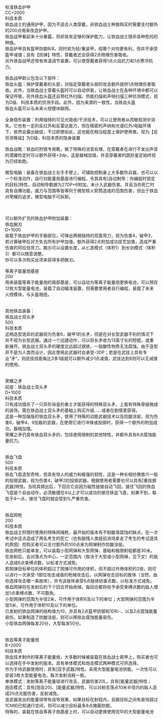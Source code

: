 <title>铁血战士装备</title>
<meta name="GENERATOR" content="WinCHM">
<meta http-equiv="Content-Type" content="text/html; charset=gb2312">
<br>标准铁血护甲
<br>CC+2000
<br>科技本质
<br>铁血战士的通用护甲，因为不适合人类穿戴，非铁血战士种族购买时需要支付额外的200点用来改造护甲。
<br>铁血战甲看起来十分暴露，但却具有足够的保护能力，让铁血战士猎杀各种危险的种族。
<br>铁血护甲具有盔甲防御8/8，同时视为轻/重装甲，视哪个对你更有利，但并不承受盔甲减值；具有【防弹】特性，穿戴者还会获得2点物理伤害吸收。
<br>另外铁血战甲还带有体温调节装置，可以使穿戴者获得1点火焰抗力和1点寒冷抗力。
<br>
<br>铁血战甲默认包含以下部件：
<br>铁血头盔：保护穿戴者的头部，对指定穿戴者头部的攻击额外提供1点物理伤害吸收。此外，当铁血战士穿戴头盔时可以自动供氧，让铁血战士在各种环境中都可以保证呼吸，另外铁血头盔还自带红外扫描，热能扫描和声呐扫描三种侦测模式，视为D级、科技本质的侦测手段。此外，因为来源的一致性，当铁血头盔
<br>铁血头盔可以与未来火控模块联网。
<br>
<br>全身隐形装置：利用独特的可见光吸收/干涉技术，可以让使用者从肉眼观测中消失。它也有一定的反红外和反雷达能力，但在精密的声纳和光谱红外/电磁环境下，依然会露出破绽，不过即使如此，这也能在相当程度上保护使用者。视为【反侦测等级】为D级，科技本质的隐身装置
<br>
<br>铁血战靴：铁血的狩猎专用靴，做了特殊的消音处理，在穿戴者在进行不发出声音的潜藏检定时可以额外获得+3dp，这是器械加值，并且穿戴者的跳跃鉴定始终视为已经助跑。
<br>
<br>微型电脑：装备在铁血战士左手手臂上，可辅助控制身上大多数热兵器，也可以以一个标准动作，自行对能量炮基座进行编程，令其具有[自动制导：你编程时锁定的目标]特性，自动制导数据为27DP+6附加，未计入武器伤害。并且当你死亡时具有自爆功能，威力与范围等皆等同于微型核火箭筒造成的范围伤害，但出于铁血对荣耀的追求，微型电脑不可拆卸。
<br>
<br>
<br>
<br>可以额外扩充的铁血护甲附加装置：
<br>铁血腕刃
<br>D+1000
<br>装载于铁血护甲的手腕部位，可弹出两根独特的双面弯刀，视为伤害4，破甲3，若计算破甲后对方失去所有护甲加值，额外获得2点附加成功技艺加值，造成严重伤害的阿拉伯弯刀。腕刃可以设置长度，从匕首模式（体积1）到长剑模式（体积3）都可以随意调整。
<br>你可以多次购买此项来获得多把腕刃。
<br>
<br>等离子能量炮基座
<br>200
<br>用来装载等离子能量炮的肩部基座，可以自动为等离子能量炮更换电池，可以预存12枚大型能量电池，装载了自动瞄准装置，但需要使用者自行编程，装载了未来火控模块，与头盔相连。
<br>
<br>
<br>其他铁血装备：
<br>铁血战士双头矛
<br>500
<br>科技本质
<br>这柄造型诡异的武器视为伤害6，破甲1的长矛，但是在对长型武器不利的情况下并不视为长型武器。通过一个迅捷动作，可以将长矛收为13英寸长的短棍，或重新展开。铁血战士双头矛的硬度远远超过钢铁，一般酸性物质无法腐蚀。由于造型并不是为人类而设计，因此使用此武器时会承受-3DP；若是在武技上具有专业“矛”，则武技技能每比3多1级就可以额外减少1点减值，武技达到6则可以无减值的使用。 
<br>
<br>
<br>荣耀之矛
<br>前提：铁血战士双头矛
<br>D+1000
<br>科技本质
<br>只有成功猎杀了一只异形母皇的勇士才能获得的特殊双头矛，上面有特殊骨链做成的装饰。需在铁血战士双头矛的基础上购买升级……或者在剧情里获得。
<br>这是一种加强版的铁血双头矛，使用了特殊的动能武器技术以及防酸涂层，视为伤害6，破甲4，9加骰的武器，在使用它进行冲锋或投掷时，获得一个额外的附加成功，器械加值。
<br>荣耀之矛仍具有铁血双头矛的、包括使用限制的其他特性，并额外具有6点腐蚀能量抗力。
<br>
<br>
<br>铁血飞盘
<br>500
<br>科技本质
<br>铁血飞盘造型奇特，但具有惊人的威力和极强的韧性，这是一种长相仿佛兽爪一般的投掷武器，视为伤害4，破甲2的投掷武器，根据使用者需要也可以具有[重投掷武器]特性。当将其掷出后，下回合它会因为磁性链接自动飞回，接住飞回的铁血飞盘是个自由动作，必须敏捷在4以上才可以成功的接住铁血飞盘，如果不到，每低于4一点，接住飞盘时就会受到1L严重伤害。
<br>
<br>
<br>铁血网枪
<br>200
<br>科技本质
<br>铁血战士狩猎时使用的特殊网绳枪，最开始的版本有不耐酸液腐蚀的缺点，在一次考试中这点造成了两名考生的死亡（也有脑残人类提前进场拿走了考生的考试道具的原因）但购买者可以支付额外的100点来为网弹制作防酸涂层。
<br>铁血网枪只能单发，可以装载小型网弹和大型网弹，基础和极限射程都是30米。
<br>在发射后，会对落点为中心，一定范围内（取决于大型或小型网弹，见下文）的敌人造成6点束缚点数，以标准方式减免。
<br>若网弹目标单位的体积超过了网弹可作用的体积，但不超过作用体积的2倍，则可以进行一次承受-1部位攻击减值的枪械攻击后，以网弹攻击目标的肢体（当然，由你选择攻击哪一条肢体），并令该肢体承受6点肢体妨害点数，以标准方式减免。
<br>铁血网弹将在发射后的下个回合开始收缩，每回合都将给予承受束缚点数的敌人增加1点束缚点数，不可豁免。
<br>小型网弹的范围为半径2米，可作用于体积6及以下的单位；大型网弹的范围为半径5米，可作用于体积10及以下的单位。
<br>已发射的铁血网弹的结构值为10，并具有2点盔甲防御和1DR/-，以及2点腐蚀能量易伤。如果制造了防酸涂层，则可以移除此腐蚀能量易伤。
<br>小型铁血网弹每发20分，大型每发50分。
<br>
<br>
<br>铁血等离子能量炮
<br>B+2000
<br>科技本质
<br>铁血技术制作的等离子能量炮，大多数时候被装载在铁血战士肩甲上，购买者也可以选择在手中发射的版本。具有单体模式和炮击模式两种模式可供选择。
<br>作为手持武器使用时，具有[双手武器]特性。采用大型能量电池供能，一次性可以安装3枚大型能量电池，每次发射消耗一枚。
<br>单体模式：发射等离子能量球进行攻击，武器伤害20L，具有[能量武器]特性；
<br>炮击模式：具有[炮击20]、[能量武器]特性，可以对射击落点10米半径内的敌人造成20点光能伤害，反射减免。
<br>该武器发出的能量球带有自导效果，如果目标在射程内，且跟目标之间有直径超过1CM的已知通行空间，则可以减少目标最多8点掩蔽防御。
<br>特殊的，装载在铁血等离子炮基座上时，可以自动更换使用完毕的大型能量电池